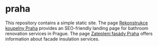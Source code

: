 # praha

This repository contains a simple static site. The page [Rekonstrukce koupelny Praha](./rekonstrukce-koupelny-praha/) provides an SEO-friendly landing page for bathroom renovation services in Prague.
The page [Zateplení fasády Praha](./zatepleni-fasady-praha/) offers information about facade insulation services.
